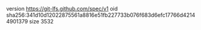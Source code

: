 version https://git-lfs.github.com/spec/v1
oid sha256:341d10d12022875561a8816e51fb227733b076f683d6efc17766d42144901379
size 3532
